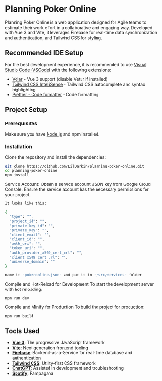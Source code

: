 # Planning Poker Online

Planning Poker Online is a web application designed for Agile teams to estimate their work effort in a collaborative and engaging way. Developed with Vue 3 and Vite, it leverages Firebase for real-time data synchronization and authentication, and Tailwind CSS for styling.

## Recommended IDE Setup

For the best development experience, it is recommended to use [Visual Studio Code (VSCode)](https://code.visualstudio.com/) with the following extensions:

- [Volar](https://marketplace.visualstudio.com/items?itemName=Vue.volar) - Vue 3 support (disable Vetur if installed)
- [Tailwind CSS IntelliSense](https://marketplace.visualstudio.com/items?itemName=bradlc.vscode-tailwindcss) - Tailwind CSS autocomplete and syntax highlighting
- [Prettier - Code formatter](https://marketplace.visualstudio.com/items?itemName=esbenp.prettier-vscode) - Code formatting

## Project Setup

### Prerequisites

Make sure you have [Node.js](https://nodejs.org/en/download/) and npm installed.

### Installation

Clone the repository and install the dependencies:

```sh
git clone https://github.com/LilDarkin/planning-poker-online.git
cd planning-poker-online
npm install
```

Service Account: Obtain a service account JSON key from Google Cloud Console. Ensure the service account has the necessary permissions for your project.
```sh
It looks like this:

{
  "type": "",
  "project_id": "",
  "private_key_id": "",
  "private_key": "",
  "client_email": "",
  "client_id": "",
  "auth_uri": "",
  "token_uri": "",
  "auth_provider_x509_cert_url": "",
  "client_x509_cert_url": "",
  "universe_domain": ""
}

name it "pokeronline.json" and put it in "/src/Services" folder
```

Compile and Hot-Reload for Development
To start the development server with hot reloading:
```
npm run dev
```

Compile and Minify for Production
To build the project for production:

```
npm run build
```

## Tools Used

- **[Vue 3](https://v3.vuejs.org/)**: The progressive JavaScript framework
- **[Vite](https://vitejs.dev/)**: Next generation frontend tooling
- **[Firebase](https://firebase.google.com/)**: Backend-as-a-Service for real-time database and authentication
- **[Tailwind CSS](https://tailwindcss.com/)**: Utility-first CSS framework
- **[ChatGPT](https://www.openai.com/chatgpt)**: Assisted in development and troubleshooting
- **[Spotify](https://open.spotify.com)**: Pampagana

